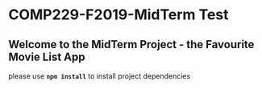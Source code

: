 # COMP229-F2019-MidTerm Test

## Welcome to the MidTerm Project - the Favourite Movie List App

please use **`npm install`** to install project dependencies
